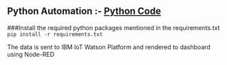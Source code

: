 ## Python Automation :- [Python Code](https://github.com/IBM-EPBL/IBM-Project-6429-1658828933/tree/main/Project%20Development%20Phase/Sprint%201/PNT2022MID19220-Python%20code)

###Install the required python packages mentioned in the requirements.txt
`pip install -r requirements.txt`

The data is sent to IBM IoT Watson Platform and rendered to dashboard using Node-RED
